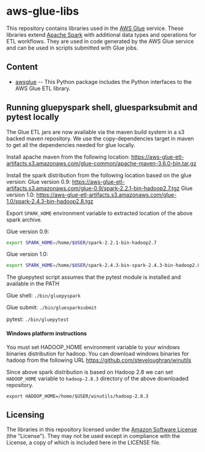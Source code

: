 # aws-glue-libs
This repository contains libraries used in the [AWS Glue](https://aws.amazon.com/glue) service. These libraries extend [Apache Spark](https://spark.apache.org/) with additional data types and operations for ETL workflows. They are used in code generated by the AWS Glue service and can be used in scripts submitted with Glue jobs. 

## Content

- [awsglue](awsglue) -- This Python package includes the Python interfaces to the AWS Glue ETL library.

## Running gluepyspark shell, gluesparksubmit and pytest locally

The Glue ETL jars are now available via the maven build system in a s3 backed maven repository. We use the copy-dependencies target in
maven to get all the dependencies needed for glue locally.

Install apache maven from the following location:
https://aws-glue-etl-artifacts.s3.amazonaws.com/glue-common/apache-maven-3.6.0-bin.tar.gz

Install the spark distribution from the following location based on the glue version:
Glue version 0.9: https://aws-glue-etl-artifacts.s3.amazonaws.com/glue-0.9/spark-2.2.1-bin-hadoop2.7.tgz
Glue version 1.0: https://aws-glue-etl-artifacts.s3.amazonaws.com/glue-1.0/spark-2.4.3-bin-hadoop2.8.tgz

Export `SPARK_HOME` environment variable to extracted location of the
above spark archive.

Glue version 0.9: 
```bash
export SPARK_HOME=/home/$USER/spark-2.2.1-bin-hadoop2.7
```

Glue version 1.0: 
```bash
export SPARK_HOME=/home/$USER/spark-2.4.3-bin-spark-2.4.3-bin-hadoop2.8
```


The gluepytest script assumes that the pytest module is installed and available in the PATH

Glue shell: `./bin/gluepyspark`

Glue submit: `./bin/gluesparksubmit`

pytest: `./bin/gluepytest`


#### Windows platform instructions
You must set HADOOP_HOME environment variable to your windows binaries distribution for hadoop. You can download windows binaries for hadoop from the following URL
https://github.com/steveloughran/winutils

Since above spark distribution is based on Hadoop 2.8 we can set `HADOOP_HOME` variable to `hadoop-2.8.3` directory of the above downloaded repository.

 
```
export HADOOP_HOME=/home/$USER/winutils/hadoop-2.8.3
```
## Licensing

The libraries in this repository licensed under the [Amazon Software License](http://aws.amazon.com/asl/) (the "License"). They may not be used except in compliance with the License, a copy of which is included here in the LICENSE file.
